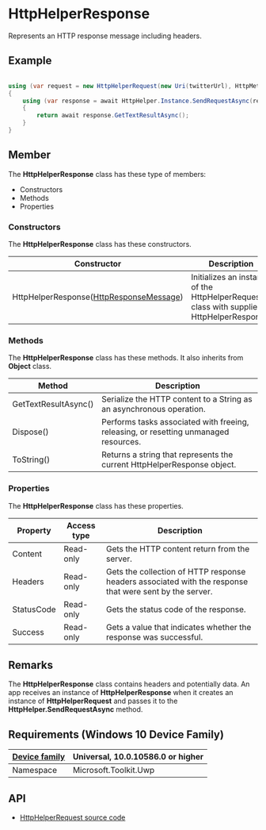 # HttpHelperResponse

Represents an HTTP response message including headers. 

## Example

```csharp

using (var request = new HttpHelperRequest(new Uri(twitterUrl), HttpMethod.Post))
{
    using (var response = await HttpHelper.Instance.SendRequestAsync(request))
    {
        return await response.GetTextResultAsync();
    }
}

```

## Member
The **HttpHelperResponse** class has these type of members:

* Constructors
* Methods
* Properties

### Constructors

The **HttpHelperResponse** class has these constructors.

| Constructor | Description |
| ----------  | ----------- |
| HttpHelperResponse([HttpResponseMessage](https://msdn.microsoft.com/en-us/library/windows/apps/windows.web.http.httpresponsemessage.aspx))  | Initializes an instance of the HttpHelperRequest class with supplied HttpHelperResponse. |

### Methods

The **HttpHelperResponse** class has these methods. It also inherits from **Object** class.

| Method | Description |
| ------ | ----------- |
| GetTextResultAsync() | Serialize the HTTP content to a String as an asynchronous operation. |
| Dispose() | Performs tasks associated with freeing, releasing, or resetting unmanaged resources. |
| ToString() | Returns a string that represents the current HttpHelperResponse object. |

### Properties

The **HttpHelperResponse** class has these properties.

| Property | Access type | Description |
| -------- | ----------- | ----------- |
| Content | Read-only | Gets the HTTP content return from the server. |
| Headers | Read-only | Gets the collection of HTTP response headers associated with the response that were sent by the server. |
| StatusCode | Read-only | Gets the status code of the response. |
| Success | Read-only | Gets a value that indicates whether the response was successful. |

## Remarks

The **HttpHelperResponse** class contains headers and potentially data. 
An app receives an instance of **HttpHelperResponse** when it creates an instance of **HttpHelperRequest** and passes it to the **HttpHelper.SendRequestAsync** method.

## Requirements (Windows 10 Device Family)

| [Device family](http://go.microsoft.com/fwlink/p/?LinkID=526370) | Universal, 10.0.10586.0 or higher |
| --- | --- |
| Namespace | Microsoft.Toolkit.Uwp |

## API

* [HttpHelperRequest source code](https://github.com/Microsoft/UWPCommunityToolkit/tree/dev/Microsoft.Toolkit.Uwp/Helpers/HttpHelperResponse.cs)